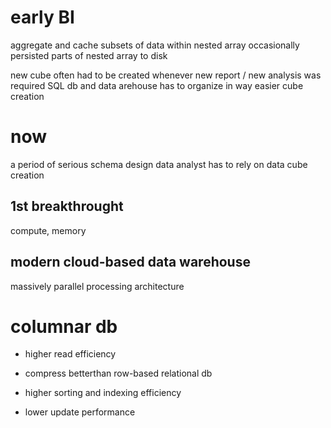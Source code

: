 # early BI
aggregate and cache subsets of data within nested array
occasionally persisted parts of nested array to disk

new cube often had to be created whenever new report / new analysis was required
SQL db and data arehouse has to organize in way easier cube creation

# now
a period of serious schema design
data analyst has to rely on data cube creation

## 1st breakthrought
compute, memory

## modern cloud-based data warehouse
massively parallel processing architecture

# columnar db
- higher read efficiency
- compress betterthan row-based relational db
- higher sorting and indexing efficiency

- lower update performance






